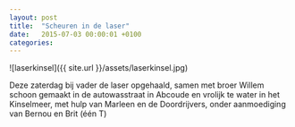 ```yaml
---
layout: post
title:  "Scheuren in de laser"
date:   2015-07-03 00:00:01 +0100
categories:
---
```

![laserkinsel]({{ site.url }}/assets/laserkinsel.jpg)

Deze zaterdag bij vader de laser opgehaald, samen met broer Willem schoon gemaakt in de autowasstraat in Abcoude en vrolijk te water in het Kinselmeer, met hulp van Marleen en de Doordrijvers, onder aanmoediging van Bernou en Brit (één T)
